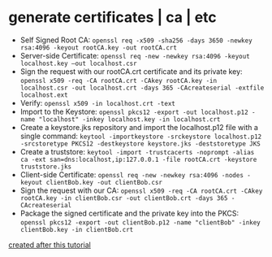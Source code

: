 # generate certificates | ca | etc

- Self Signed Root CA: `openssl req -x509 -sha256 -days 3650 -newkey rsa:4096 -keyout rootCA.key -out rootCA.crt`
- Server-side Certificate: `openssl req -new -newkey rsa:4096 -keyout localhost.key –out localhost.csr`
- Sign the request with our rootCA.crt certificate and its private key: `openssl x509 -req -CA rootCA.crt -CAkey rootCA.key -in localhost.csr -out localhost.crt -days 365 -CAcreateserial -extfile localhost.ext`
- Verify: `openssl x509 -in localhost.crt -text`
- Import to the Keystore: `openssl pkcs12 -export -out localhost.p12 -name "localhost" -inkey localhost.key -in localhost.crt`
- Create a keystore.jks repository and import the localhost.p12 file with a single command: `keytool -importkeystore -srckeystore localhost.p12 -srcstoretype PKCS12 -destkeystore keystore.jks -deststoretype JKS`
- Create a truststore: `keytool -import -trustcacerts -noprompt -alias ca -ext san=dns:localhost,ip:127.0.0.1 -file rootCA.crt -keystore truststore.jks`
- Client-side Certificate: `openssl req -new -newkey rsa:4096 -nodes -keyout clientBob.key -out clientBob.csr`
- Sign the request with our CA: `openssl x509 -req -CA rootCA.crt -CAkey rootCA.key -in clientBob.csr -out clientBob.crt -days 365 -CAcreateserial`
- Package the signed certificate and the private key into the PKCS: `openssl pkcs12 -export -out clientBob.p12 -name "clientBob" -inkey clientBob.key -in clientBob.crt`

[created after this tutorial](https://www.baeldung.com/x-509-authentication-in-spring-security)